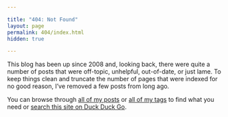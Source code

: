 ```yaml
---

title: "404: Not Found"
layout: page
permalink: 404/index.html
hidden: true

---
```


This blog has been up since 2008 and, looking back, there were quite a number of posts that were off-topic, unhelpful, out-of-date, or just lame. To keep things clean and truncate the number of pages that were indexed for no good reason, I’ve removed a few posts from long ago.

You can browse through [all of my posts](/posts/) or [all of my tags](/tags/) to find what you need or [search this site on Duck Duck Go](https://duckduckgo.com/?q=site%3Ajoshcanhelp.com).
